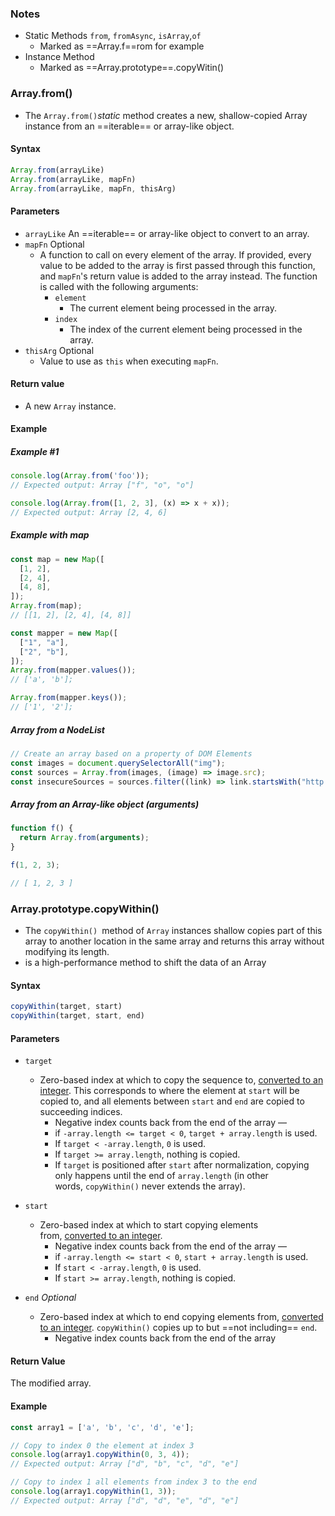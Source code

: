 ### Notes
- Static Methods `from`, `fromAsync`, `isArray`,`of`
	- Marked as ==Array.f==rom for example 
- Instance Method 
	- Marked as ==Array.prototype==.copyWitin()
### Array.from()
* The `Array.from()`*static* method creates a new, shallow-copied Array instance from an ==iterable== or array-like object.
#### Syntax 
```js
Array.from(arrayLike)
Array.from(arrayLike, mapFn)
Array.from(arrayLike, mapFn, thisArg)
```
#### Parameters 
- `arrayLike`
	An ==iterable== or array-like object to convert to an array.
- `mapFn` Optional
	- A function to call on every element of the array. If provided, every value to be added to the array is first passed through this function, and `mapFn`'s return value is added to the array instead. The function is called with the following arguments:
		- `element`
			* The current element being processed in the array.
		- `index`
			* The index of the current element being processed in the array.
- `thisArg` Optional
	- Value to use as `this` when executing `mapFn`.
#### Return value
- A new `Array` instance.
#### Example
##### Example #1
```js
console.log(Array.from('foo'));
// Expected output: Array ["f", "o", "o"]

console.log(Array.from([1, 2, 3], (x) => x + x));
// Expected output: Array [2, 4, 6]
```
##### Example with map
```js
const map = new Map([
  [1, 2],
  [2, 4],
  [4, 8],
]);
Array.from(map);
// [[1, 2], [2, 4], [4, 8]]

const mapper = new Map([
  ["1", "a"],
  ["2", "b"],
]);
Array.from(mapper.values());
// ['a', 'b'];

Array.from(mapper.keys());
// ['1', '2'];
```
##### Array from a NodeList
```js
// Create an array based on a property of DOM Elements
const images = document.querySelectorAll("img");
const sources = Array.from(images, (image) => image.src);
const insecureSources = sources.filter((link) => link.startsWith("http://"));
```
##### Array from an Array-like object (arguments)
```js
function f() {
  return Array.from(arguments);
}

f(1, 2, 3);

// [ 1, 2, 3 ]
```
### Array.prototype.copyWithin()
- The `copyWithin() `method of `Array` instances shallow copies part of this array to another location in the same array and returns this array without modifying its length.
- is a high-performance method to shift the data of an Array
#### Syntax
```js
copyWithin(target, start)
copyWithin(target, start, end)
```
#### Parameters
- `target`
	* Zero-based index at which to copy the sequence to, [converted to an integer](https://developer.mozilla.org/en-US/docs/Web/JavaScript/Reference/Global_Objects/Number#integer_conversion). This corresponds to where the element at `start` will be copied to, and all elements between `start` and `end` are copied to succeeding indices.
		- Negative index counts back from the end of the array —
		- if `-array.length <= target < 0`, `target + array.length` is used.
		- If `target < -array.length`, `0` is used.
		- If `target >= array.length`, nothing is copied.
		- If `target` is positioned after `start` after normalization, copying only happens until the end of `array.length` (in other words, `copyWithin()` never extends the array).
- `start`
	- Zero-based index at which to start copying elements from, [converted to an integer](https://developer.mozilla.org/en-US/docs/Web/JavaScript/Reference/Global_Objects/Number#integer_conversion).
		- Negative index counts back from the end of the array —
		- if `-array.length <= start < 0`, `start + array.length` is used.
		- If `start < -array.length`, `0` is used.
		- If `start >= array.length`, nothing is copied.

- `end` *Optional*

	- Zero-based index at which to end copying elements from, [converted to an integer](https://developer.mozilla.org/en-US/docs/Web/JavaScript/Reference/Global_Objects/Number#integer_conversion). `copyWithin()` copies up to but ==not including== `end`.
		- Negative index counts back from the end of the array 
#### Return Value
The modified array.
#### Example 
```js
const array1 = ['a', 'b', 'c', 'd', 'e'];

// Copy to index 0 the element at index 3
console.log(array1.copyWithin(0, 3, 4));
// Expected output: Array ["d", "b", "c", "d", "e"]

// Copy to index 1 all elements from index 3 to the end
console.log(array1.copyWithin(1, 3));
// Expected output: Array ["d", "d", "e", "d", "e"]
```